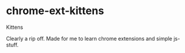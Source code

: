 # chrome-ext-kittens
Kittens

Clearly a rip off. 
Made for me to learn chrome extensions and simple js-stuff. 
